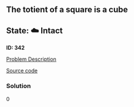 ## The totient of a square is a cube

## State: :cloud: **Intact**

**ID: 342**

[Problem Description](https://projecteuler.net/problem=342)

[Source code](main.cpp)

### Solution
0